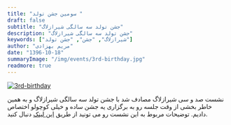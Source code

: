 ```yaml
---
title: "سومین جشن تولد "
draft: false
subtitle: "جشن تولد سه سالگی شیرازلاگ"
description: "جشن تولد سه سالگی شیرازلاگ"
keywords: ["شیرازلاگ", "جشن", "جشن تولد"]
author: "مریم بهزادی"
date: "1396-10-18"
summaryImage: "/img/events/3rd-birthday.jpg"
readmore: true
---
```


[![3rd-birthday](../../img/events/3rd-birthday.jpg)](../../img/events/3rd-birthday.jpg)

نشست صد و سی شیرازلاگ مصادف شد با جشن تولد سه سالگی شیرازلاگ و به همین خاطر بخشی از وقت جلسه رو به برگزاری یه جشن ساده و خیلی کوچولو اختصاص دادیم. توضیحات مربوط به این نشست رو می تونید از طریق [این لینک](../../sessions/session130) دنبال کنید.